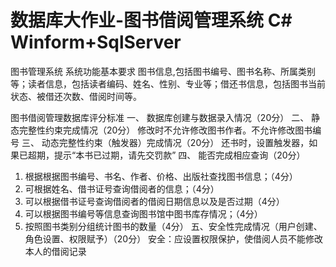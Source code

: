 # 数据库大作业-图书借阅管理系统 C# Winform+SqlServer
图书管理系统
系统功能基本要求
图书信息,包括图书编号、图书名称、所属类别等；读者信息，包括读者编码、姓名、性别、专业等；借还书信息，包括图书当前状态、被借还次数、借阅时间等。

图书借阅管理数据库评分标准
一、	数据库创建与数据录入情况（20分）
二、	静态完整性约束完成情况（20分）
修改时不允许修改图书作者。不允许修改图书编号
三、	动态完整性约束（触发器）完成情况（20分）
还书时，设置触发器，如果已超期，提示“本书已过期，请先交罚款”
四、	能否完成相应查询（20分）
1.	根据根据图书编号、书名、作者、价格、出版社查找图书信息；（4分）
2.	可根据姓名、借书证号查询借阅者的信息；（4分）
3.	可以根据借书证号查询借阅者的借阅日期信息以及是否过期（4分）
4.	可以根据图书编号等信息查询图书馆中图书库存情况；（4分）
5. 按照图书类别分组统计图书的数量（4分）
五、安全性完成情况（用户创建、角色设置、权限赋予）（20分）
安全：应设置权限保护，使借阅人员不能修改本人的借阅记录
